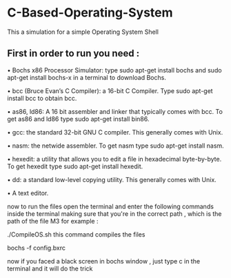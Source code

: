 # C-Based-Operating-System

This a simulation for a simple Operating System Shell

## First in order to run you need : 

• Bochs x86 Processor Simulator: type sudo apt-get install bochs
and sudo apt-get install bochs-x in a terminal to download Bochs.

• bcc (Bruce Evan’s C Compiler): a 16-bit C Compiler. Type
sudo apt-get install bcc to obtain bcc.

• as86, ld86: A 16 bit assembler and linker that typically comes with bcc.
To get as86 and ld86 type sudo apt-get install bin86.

• gcc: the standard 32-bit GNU C compiler. This generally comes with Unix.

• nasm: the netwide assembler. To get nasm type sudo apt-get install nasm.

• hexedit: a utility that allows you to edit a file in hexadecimal byte-by-byte.
To get hexedit type sudo apt-get install hexedit.

• dd: a standard low-level copying utility. This generally comes with Unix.

• A text editor.

now to run the files open the terminal and enter the following commands inside the terminal making sure that you're in the correct
path , which is the path of the file M3 for example :

./CompileOS.sh 
this command compiles the files 

bochs -f config.bxrc

now if you faced a black screen in bochs window , just type 
c
in the terminal and it will do the trick 
